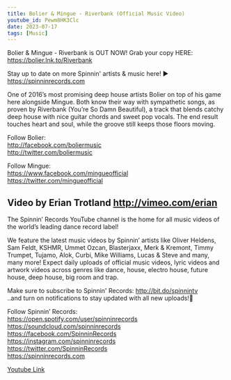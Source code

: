```yaml
---
title: Bolier & Mingue - Riverbank (Official Music Video)
youtube_id: Pewm8HK3Clc
date: 2023-07-17
tags: [Music]
---
```

Bolier & Mingue - Riverbank is OUT NOW! Grab your copy HERE: <https://bolier.lnk.to/Riverbank>  

Stay up to date on more Spinnin' artists & music here! ► <https://spinninrecords.com>  

One of 2016’s most promising deep house artists Bolier on top of his game here alongside Mingue. Both know their way with sympathetic songs, as proven by Riverbank (You’re So Damn Beautiful), a track that blends catchy deep house with nice guitar chords and sweet pop vocals. The end result touches heart and soul, while the groove still keeps those floors moving.  

Follow Bolier:  
<http://facebook.com/boliermusic>  
<http://twitter.com/boliermusic>  

Follow Mingue:  
<https://www.facebook.com/mingueofficial>  
<https://twitter.com/mingueofficial>  

Video by  Erian Trotland <http://vimeo.com/erian>  
---  

The Spinnin’ Records YouTube channel is the home for all music videos of the world’s leading dance record label!  

We feature the latest music videos by Spinnin’ artists like Oliver Heldens, Sam Feldt, KSHMR, Ummet Ozcan, Blasterjaxx, Merk & Kremont, Timmy Trumpet, Tujamo, Alok, Curbi, Mike Williams, Lucas & Steve and many, many more! Expect daily uploads of official music videos, lyric videos and artwork videos across genres like dance, house, electro house, future house, deep house, big room and trap.  

Make sure to subscribe to Spinnin' Records: <http://bit.do/spinnintv>  
..and turn on notifications to stay updated with all new uploads!🔔  

Follow Spinnin’ Records:  
<https://open.spotify.com/user/spinninrecords>  
<https://soundcloud.com/spinninrecords>  
<https://facebook.com/SpinninRecords>  
<https://instagram.com/spinninrecords>  
<https://twitter.com/SpinninRecords>  
<https://spinninrecords.com>  

[Youtube Link](https://www.youtube.com/watch?v=Pewm8HK3Clc)  
